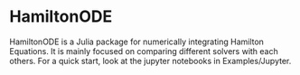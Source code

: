 # HamiltonODE

HamiltonODE is a Julia package for numerically integrating Hamilton Equations. It is mainly focused on comparing different solvers with each others. For a quick start, look at the jupyter notebooks in Examples/Jupyter.
